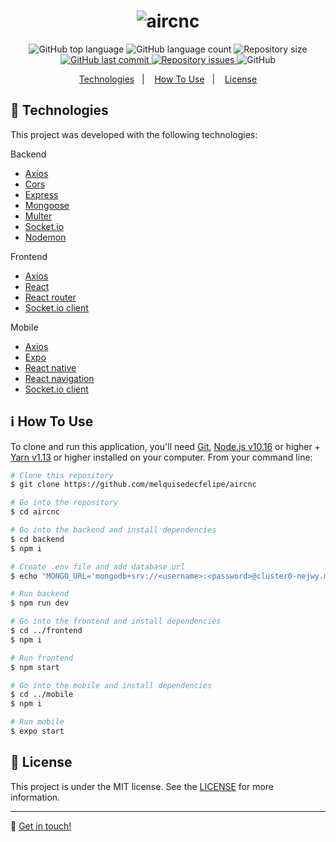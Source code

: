 <h1 align="center">
    <img alt="aircnc" src="https://res.cloudinary.com/dtifsqadc/image/upload/v1570725631/logo_2x_npgift.png" />
    <br>
</h1>

<p align="center">
  <img alt="GitHub top language" src="https://img.shields.io/github/languages/top/melquisedecfelipe/aircnc.svg">

  <img alt="GitHub language count" src="https://img.shields.io/github/languages/count/melquisedecfelipe/aircnc.svg">

  <img alt="Repository size" src="https://img.shields.io/github/repo-size/melquisedecfelipe/aircnc.svg">
  
  <a href="https://github.com/melquisedecfelipe/aircnc/commits/master">
    <img alt="GitHub last commit" src="https://img.shields.io/github/last-commit/melquisedecfelipe/aircnc.svg">
  </a>

  <a href="https://github.com/melquisedecfelipe/aircnc/issues">
    <img alt="Repository issues" src="https://img.shields.io/github/issues/melquisedecfelipe/aircnc.svg">
  </a>

  <img alt="GitHub" src="https://img.shields.io/github/license/melquisedecfelipe/aircnc.svg">
</p>

<p align="center">
  <a href="#rocket-technologies">Technologies</a>&nbsp;&nbsp;&nbsp;|&nbsp;&nbsp;&nbsp;
  <a href="#information_source-how-to-use">How To Use</a>&nbsp;&nbsp;&nbsp;|&nbsp;&nbsp;&nbsp;
  <a href="#memo-license">License</a>
</p>

## :rocket: Technologies

This project was developed with the following technologies:

Backend

- [Axios](https://github.com/axios/axios)
- [Cors](https://github.com/expressjs/cors)
- [Express](https://expressjs.com/)
- [Mongoose](https://mongoosejs.com/mul)
- [Multer](https://github.com/expressjs/multer)
- [Socket.io](http://socket.io/)
- [Nodemon](https://nodemon.io/)

Frontend

- [Axios](https://github.com/axios/axios)
- [React](https://reactjs.org/)
- [React router](https://reacttraining.com/react-router/)
- [Socket.io client](https://github.com/socketio/socket.io-client)

Mobile

- [Axios](https://github.com/axios/axios)
- [Expo](https://expo.io/)
- [React native](https://facebook.github.io/react-native/)
- [React navigation](https://reactnavigation.org/)
- [Socket.io client](https://github.com/socketio/socket.io-client)

## :information_source: How To Use

To clone and run this application, you'll need [Git](https://git-scm.com), [Node.js v10.16](https://nodejs.org/) or higher + [Yarn v1.13](https://yarnpkg.com/) or higher installed on your computer. From your command line:

```bash
# Clone this repository
$ git clone https://github.com/melquisedecfelipe/aircnc

# Go into the repository
$ cd aircnc

# Go into the backend and install dependencies
$ cd backend
$ npm i

# Create .env file and add database url
$ echo "MONGO_URL='mongodb+srv://<username>:<password>@cluster0-nejwy.mongodb.net/aircnc?retryWrites=true&w=majority'" >> .env

# Run backend
$ npm run dev

# Go into the frontend and install dependencies
$ cd ../frontend
$ npm i

# Run frontend
$ npm start

# Go into the mobile and install dependencies
$ cd ../mobile
$ npm i

# Run mobile
$ expo start
```

## :memo: License

This project is under the MIT license. See the [LICENSE](https://github.com/melquisedecfelipe/aircnc/blob/master/LICENSE) for more information.

---

:wave: [Get in touch!](https://www.linkedin.com/in/melquisedecfelipe/)
